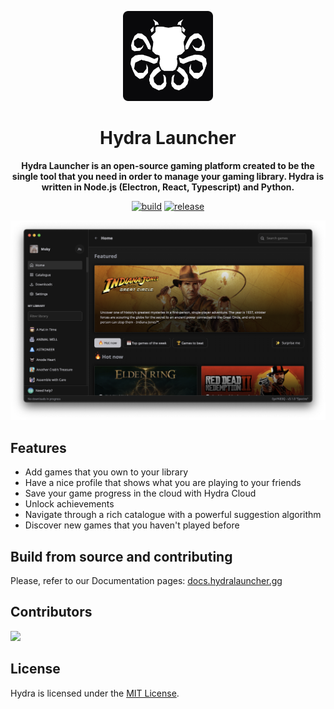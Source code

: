 <div align="center">

[<img src="./resources/icon.png" width="144"/>](https://help.hydralauncher.gg)

  <h1 align="center">Hydra Launcher</h1>

  <p align="center">
    <strong>Hydra Launcher is an open-source gaming platform created to be the single tool that you need in order to manage your gaming library. Hydra is written in Node.js (Electron, React, Typescript) and Python.</strong>
  </p>

[![build](https://img.shields.io/github/actions/workflow/status/hydralauncher/hydra/build.yml)](https://github.com/hydralauncher/hydra/actions)
[![release](https://img.shields.io/github/package-json/v/hydralauncher/hydra)](https://github.com/hydralauncher/hydra/releases)

![Hydra Launcher Home Page](./docs/screenshot.png)

</div>

## Features

- Add games that you own to your library
- Have a nice profile that shows what you are playing to your friends
- Save your game progress in the cloud with Hydra Cloud
- Unlock achievements
- Navigate through a rich catalogue with a powerful suggestion algorithm
- Discover new games that you haven't played before

## Build from source and contributing

Please, refer to our Documentation pages: [docs.hydralauncher.gg](https://docs.hydralauncher.gg/getting-started)

## Contributors

<a href="https://github.com/hydralauncher/hydra/graphs/contributors">
  <img src="https://contrib.rocks/image?repo=hydralauncher/hydra" />
</a>

## License

Hydra is licensed under the [MIT License](LICENSE).
